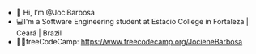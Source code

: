 - 👋 Hi, I’m @JociBarbosa
- 💻I'm a Software Engineering student at Estácio College in Fortaleza | Ceará | Brazil
- 👩‍💻freeCodeCamp: https://www.freecodecamp.org/JocieneBarbosa
